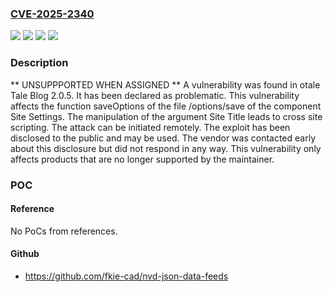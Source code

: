 ### [CVE-2025-2340](https://cve.mitre.org/cgi-bin/cvename.cgi?name=CVE-2025-2340)
![](https://img.shields.io/static/v1?label=Product&message=Tale%20Blog&color=blue)
![](https://img.shields.io/static/v1?label=Version&message=%3D%202.0.5%20&color=brighgreen)
![](https://img.shields.io/static/v1?label=Vulnerability&message=Code%20Injection&color=brighgreen)
![](https://img.shields.io/static/v1?label=Vulnerability&message=Cross%20Site%20Scripting&color=brighgreen)

### Description

** UNSUPPPORTED WHEN ASSIGNED ** A vulnerability was found in otale Tale Blog 2.0.5. It has been declared as problematic. This vulnerability affects the function saveOptions of the file /options/save of the component Site Settings. The manipulation of the argument Site Title leads to cross site scripting. The attack can be initiated remotely. The exploit has been disclosed to the public and may be used. The vendor was contacted early about this disclosure but did not respond in any way. This vulnerability only affects products that are no longer supported by the maintainer.

### POC

#### Reference
No PoCs from references.

#### Github
- https://github.com/fkie-cad/nvd-json-data-feeds

